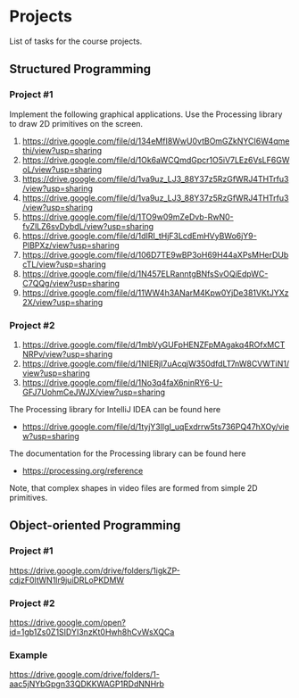 Projects
========

List of tasks for the course projects.

## Structured Programming

### Project #1

Implement the following graphical applications. Use the Processing library to
draw 2D primitives on the screen.

1. <https://drive.google.com/file/d/134eMfI8WwU0vtBOmGZkNYCI6W4qmethi/view?usp=sharing>
2. <https://drive.google.com/file/d/1Ok6aWCQmdGpcr1O5iV7LEz6VsLF6GWoL/view?usp=sharing>
3. <https://drive.google.com/file/d/1va9uz_LJ3_88Y37z5RzGfWRJ4THTrfu3/view?usp=sharing>
4. <https://drive.google.com/file/d/1va9uz_LJ3_88Y37z5RzGfWRJ4THTrfu3/view?usp=sharing>
5. <https://drive.google.com/file/d/1TO9w09mZeDvb-RwN0-fvZlLZ6svDybdL/view?usp=sharing>
6. <https://drive.google.com/file/d/1dIRI_tHjF3LcdEmHVyBWo6jY9-PlBPXz/view?usp=sharing>
7. <https://drive.google.com/file/d/106D7TE9wBP3oH69H44aXPsMHerDUbcTL/view?usp=sharing>
8. <https://drive.google.com/file/d/1N457ELRanntgBNfsSvOQiEdpWC-C7QQg/view?usp=sharing>
9. <https://drive.google.com/file/d/11WW4h3ANarM4Kpw0YjDe381VKtJYXz2X/view?usp=sharing>

### Project #2

1. <https://drive.google.com/file/d/1mbVyGUFpHENZFpMAgakq4ROfxMCTNRPv/view?usp=sharing>
2. <https://drive.google.com/file/d/1NIERjI7uAcqjW350dfdLT7nW8CVWTiN1/view?usp=sharing>
3. <https://drive.google.com/file/d/1No3q4faX6ninRY6-U-GFJ7UohmCeJWJX/view?usp=sharing>

The Processing library for IntelliJ IDEA can be found here

* <https://drive.google.com/file/d/1tyjY3lIgI_uqExdrrw5ts736PQ47hXOy/view?usp=sharing>

The documentation for the Processing library can be found here

* <https://processing.org/reference>

Note, that complex shapes in video files are formed from simple 2D primitives.

## Object-oriented Programming

### Project #1

<https://drive.google.com/drive/folders/1igkZP-cdjzF0ltWN1lr9juiDRLoPKDMW>

### Project #2

<https://drive.google.com/open?id=1gb1Zs0Z1SIDYI3nzKt0Hwh8hCvWsXQCa>

### Example

<https://drive.google.com/drive/folders/1-aac5jNYbGpgn33QDKKWAGP1RDdNNHrb>
